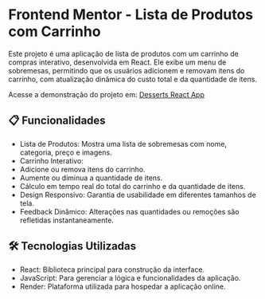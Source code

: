 # Frontend Mentor - Lista de Produtos com Carrinho

Este projeto é uma aplicação de lista de produtos com um carrinho de compras interativo, desenvolvida em React. Ele exibe um menu de sobremesas, permitindo que os usuários adicionem e removam itens do carrinho, com atualização dinâmica do custo total e da quantidade de itens.

Acesse a demonstração do projeto em: [Desserts React App](https://desserts-react.onrender.com/)

## 📋 Funcionalidades

- Lista de Produtos: Mostra uma lista de sobremesas com nome, categoria, preço e imagens.
- Carrinho Interativo:
- Adicione ou remova itens do carrinho.
- Aumente ou diminua a quantidade de itens.
- Cálculo em tempo real do total do carrinho e da quantidade de itens.
- Design Responsivo: Garantia de usabilidade em diferentes tamanhos de tela.
- Feedback Dinâmico: Alterações nas quantidades ou remoções são refletidas instantaneamente.

## 🛠️ Tecnologias Utilizadas

- React: Biblioteca principal para construção da interface.
- JavaScript: Para gerenciar a lógica e funcionalidades da aplicação.
- Render: Plataforma utilizada para hospedar a aplicação online.
